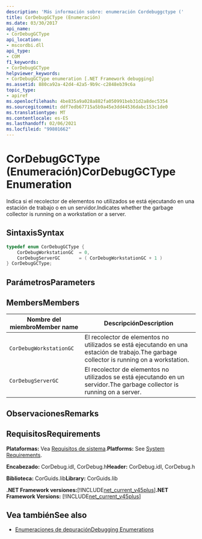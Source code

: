 ```yaml
---
description: 'Más información sobre: enumeración Cordebuggctype ('
title: CorDebugGCType (Enumeración)
ms.date: 03/30/2017
api_name:
- CorDebugGCType
api_location:
- mscordbi.dll
api_type:
- COM
f1_keywords:
- CorDebugGCType
helpviewer_keywords:
- CorDebugGCType enumeration [.NET Framework debugging]
ms.assetid: 880ca92a-42d4-42a5-9b9c-c2848eb39c6a
topic_type:
- apiref
ms.openlocfilehash: 4be835a9a028a882fa050991beb31d2a8dec5354
ms.sourcegitcommit: ddf7edb67715a5b9a45e3dd44536dabc153c1de0
ms.translationtype: MT
ms.contentlocale: es-ES
ms.lasthandoff: 02/06/2021
ms.locfileid: "99801662"
---
```

# <a name="cordebuggctype-enumeration"></a><span data-ttu-id="c4e4f-103">CorDebugGCType (Enumeración)</span><span class="sxs-lookup"><span data-stu-id="c4e4f-103">CorDebugGCType Enumeration</span></span>

<span data-ttu-id="c4e4f-104">Indica si el recolector de elementos no utilizados se está ejecutando en una estación de trabajo o en un servidor.</span><span class="sxs-lookup"><span data-stu-id="c4e4f-104">Indicates whether the garbage collector is running on a workstation or a server.</span></span>  
  
## <a name="syntax"></a><span data-ttu-id="c4e4f-105">Sintaxis</span><span class="sxs-lookup"><span data-stu-id="c4e4f-105">Syntax</span></span>  
  
```cpp  
typedef enum CorDebugGCType {  
    CorDebugWorkstationGC  = 0,  
    CorDebugServerGC       = ( CorDebugWorkstationGC + 1 )  
} CorDebugGCType;  
```  
  
## <a name="parameters"></a><span data-ttu-id="c4e4f-106">Parámetros</span><span class="sxs-lookup"><span data-stu-id="c4e4f-106">Parameters</span></span>  
  
## <a name="members"></a><span data-ttu-id="c4e4f-107">Members</span><span class="sxs-lookup"><span data-stu-id="c4e4f-107">Members</span></span>  
  
|<span data-ttu-id="c4e4f-108">Nombre del miembro</span><span class="sxs-lookup"><span data-stu-id="c4e4f-108">Member name</span></span>|<span data-ttu-id="c4e4f-109">Descripción</span><span class="sxs-lookup"><span data-stu-id="c4e4f-109">Description</span></span>|  
|-----------------|-----------------|  
|`CorDebugWorkstationGC`|<span data-ttu-id="c4e4f-110">El recolector de elementos no utilizados se está ejecutando en una estación de trabajo.</span><span class="sxs-lookup"><span data-stu-id="c4e4f-110">The garbage collector is running on a workstation.</span></span>|  
|`CorDebugServerGC`|<span data-ttu-id="c4e4f-111">El recolector de elementos no utilizados se está ejecutando en un servidor.</span><span class="sxs-lookup"><span data-stu-id="c4e4f-111">The garbage collector is running on a server.</span></span>|  
  
## <a name="remarks"></a><span data-ttu-id="c4e4f-112">Observaciones</span><span class="sxs-lookup"><span data-stu-id="c4e4f-112">Remarks</span></span>  
  
## <a name="requirements"></a><span data-ttu-id="c4e4f-113">Requisitos</span><span class="sxs-lookup"><span data-stu-id="c4e4f-113">Requirements</span></span>  

 <span data-ttu-id="c4e4f-114">**Plataformas:** Vea [Requisitos de sistema](../../get-started/system-requirements.md).</span><span class="sxs-lookup"><span data-stu-id="c4e4f-114">**Platforms:** See [System Requirements](../../get-started/system-requirements.md).</span></span>  
  
 <span data-ttu-id="c4e4f-115">**Encabezado:** CorDebug.idl, CorDebug.h</span><span class="sxs-lookup"><span data-stu-id="c4e4f-115">**Header:** CorDebug.idl, CorDebug.h</span></span>  
  
 <span data-ttu-id="c4e4f-116">**Biblioteca:** CorGuids.lib</span><span class="sxs-lookup"><span data-stu-id="c4e4f-116">**Library:** CorGuids.lib</span></span>  
  
 <span data-ttu-id="c4e4f-117">**.NET Framework versiones:**[!INCLUDE[net_current_v45plus](../../../../includes/net-current-v45plus-md.md)]</span><span class="sxs-lookup"><span data-stu-id="c4e4f-117">**.NET Framework Versions:** [!INCLUDE[net_current_v45plus](../../../../includes/net-current-v45plus-md.md)]</span></span>  
  
## <a name="see-also"></a><span data-ttu-id="c4e4f-118">Vea también</span><span class="sxs-lookup"><span data-stu-id="c4e4f-118">See also</span></span>

- [<span data-ttu-id="c4e4f-119">Enumeraciones de depuración</span><span class="sxs-lookup"><span data-stu-id="c4e4f-119">Debugging Enumerations</span></span>](debugging-enumerations.md)
